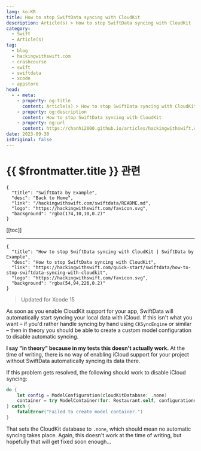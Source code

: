 ```yaml
---
lang: ko-KR
title: How to stop SwiftData syncing with CloudKit
description: Article(s) > How to stop SwiftData syncing with CloudKit
category:
  - Swift
  - Article(s)
tag: 
  - blog
  - hackingwithswift.com
  - crashcourse
  - swift
  - swiftdata
  - xcode
  - appstore
head:
  - - meta:
    - property: og:title
      content: Article(s) > How to stop SwiftData syncing with CloudKit
    - property: og:description
      content: How to stop SwiftData syncing with CloudKit
    - property: og:url
      content: https://chanhi2000.github.io/articles/hackingwithswift.com/swiftdata/how-to-stop-swiftdata-syncing-with-cloudkit.html
date: 2023-09-30
isOriginal: false
---
```


# {{ $frontmatter.title }} 관련

```component VPCard
{
  "title": "SwiftData by Example",
  "desc": "Back to Home",
  "link": "/hackingwithswift.com/swiftdata/README.md",
  "logo": "https://hackingwithswift.com/favicon.svg",
  "background": "rgba(174,10,10,0.2)"
}
```

[[toc]]

---

```component VPCard
{
  "title": "How to stop SwiftData syncing with CloudKit | SwiftData by Example",
  "desc": "How to stop SwiftData syncing with CloudKit",
  "link": "https://hackingwithswift.com/quick-start/swiftdata/how-to-stop-swiftdata-syncing-with-cloudkit", 
  "logo": "https://hackingwithswift.com/favicon.svg",
  "background": "rgba(54,94,226,0.2)"
}
```

> Updated for Xcode 15

As soon as you enable CloudKit support for your app, SwiftData will automatically start syncing your local data with iCloud. If this isn't what you want – if you'd rather handle syncing by hand using `CKSyncEngine` or similar – then in theory you should be able to create a custom model configuration to disable automatic syncing.

**I say "in theory" because in my tests this doesn't actually work.** At the time of writing, there is no way of enabling iCloud support for your project without SwiftData automatically syncing its data there.

If this problem gets resolved, the following should work to disable iCloud syncing:

```swift
do {
    let config = ModelConfiguration(cloudKitDatabase: .none)
    container = try ModelContainer(for: Restaurant.self, configurations: config)
} catch {
    fatalError("Failed to create model container.")
}
```

That sets the CloudKit database to `.none`, which should mean no automatic syncing takes place. Again, this doesn't work at the time of writing, but hopefully that will get fixed soon enough…

